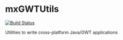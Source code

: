 mxGWTUtils
==========

[![Build Status](https://travis-ci.org/mxro/mxGWTUtils.svg?branch=master)](https://travis-ci.org/mxro/mxGWTUtils)

Utilities to write cross-platform Java/GWT applications
